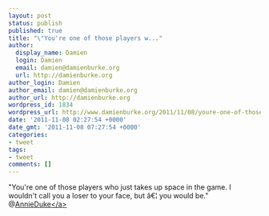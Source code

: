 ```yaml
---
layout: post
status: publish
published: true
title: "\"You're one of those players w..."
author:
  display_name: Damien
  login: Damien
  email: damien@damienburke.org
  url: http://damienburke.org
author_login: Damien
author_email: damien@damienburke.org
author_url: http://damienburke.org
wordpress_id: 1834
wordpress_url: http://www.damienburke.org/2011/11/08/youre-one-of-those-players-w/
date: '2011-11-08 02:27:54 +0000'
date_gmt: '2011-11-08 07:27:54 +0000'
categories:
- tweet
tags:
- tweet
comments: []
---
```

<p>"You're one of those players who just takes up space in the game. I wouldn't call you a loser to your face, but &acirc;&euro;&brvbar; you would be." @<a href="http:&#47;&#47;twitter.com&#47;AnnieDuke" class="aktt_username">AnnieDuke<&#47;a></p>
